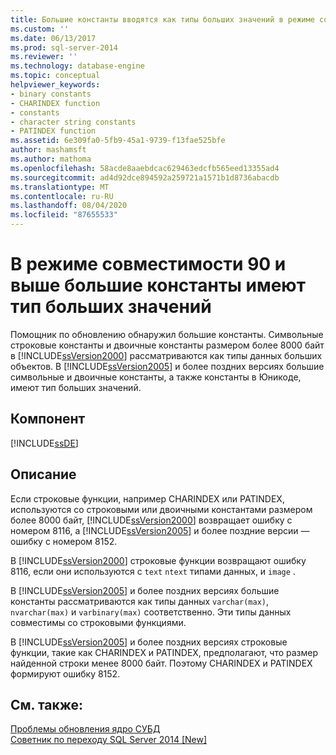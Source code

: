 ```yaml
---
title: Большие константы вводятся как типы больших значений в режиме совместимости 90 или более поздней версии | Документация Майкрософт
ms.custom: ''
ms.date: 06/13/2017
ms.prod: sql-server-2014
ms.reviewer: ''
ms.technology: database-engine
ms.topic: conceptual
helpviewer_keywords:
- binary constants
- CHARINDEX function
- constants
- character string constants
- PATINDEX function
ms.assetid: 6e309fa0-5fb9-45a1-9739-f13fae525bfe
author: mashamsft
ms.author: mathoma
ms.openlocfilehash: 58acde8aaebdcac629463edcfb565eed13355ad4
ms.sourcegitcommit: ad4d92dce894592a259721a1571b1d8736abacdb
ms.translationtype: MT
ms.contentlocale: ru-RU
ms.lasthandoff: 08/04/2020
ms.locfileid: "87655533"
---
```

# <a name="large-constants-are-typed-as-large-value-types-in-90-or-later-compatibility-modes"></a>В режиме совместимости 90 и выше большие константы имеют тип больших значений
  Помощник по обновлению обнаружил большие константы. Символьные строковые константы и двоичные константы размером более 8000 байт в [!INCLUDE[ssVersion2000](../../includes/ssversion2000-md.md)] рассматриваются как типы данных больших объектов. В [!INCLUDE[ssVersion2005](../../includes/ssversion2005-md.md)] и более поздних версиях большие символьные и двоичные константы, а также константы в Юникоде, имеют тип больших значений.  
  
## <a name="component"></a>Компонент  
 [!INCLUDE[ssDE](../../includes/ssde-md.md)]  
  
## <a name="description"></a>Описание  
 Если строковые функции, например CHARINDEX или PATINDEX, используются со строковыми или двоичными константами размером более 8000 байт, [!INCLUDE[ssVersion2000](../../includes/ssversion2000-md.md)] возвращает ошибку с номером 8116, а [!INCLUDE[ssVersion2005](../../includes/ssversion2005-md.md)] и более поздние версии — ошибку с номером 8152.  
  
 В [!INCLUDE[ssVersion2000](../../includes/ssversion2000-md.md)] строковые функции возвращают ошибку 8116, если они используются с `text` `ntext` типами данных, и `image` .  
  
 В [!INCLUDE[ssVersion2005](../../includes/ssversion2005-md.md)] и более поздних версиях большие константы рассматриваются как типы данных `varchar(max)`, `nvarchar(max)` и `varbinary(max)` соответственно. Эти типы данных совместимы со строковыми функциями.  
  
 В [!INCLUDE[ssVersion2005](../../includes/ssversion2005-md.md)] и более поздних версиях строковые функции, такие как CHARINDEX и PATINDEX, предполагают, что размер найденной строки менее 8000 байт. Поэтому CHARINDEX и PATINDEX формируют ошибку 8152.  
  
## <a name="see-also"></a>См. также:  
 [Проблемы обновления ядро СУБД](../../../2014/sql-server/install/database-engine-upgrade-issues.md)   
 [Советник по переходу SQL Server 2014 &#91;New&#93;](sql-server-2014-upgrade-advisor.md)  
  
  
